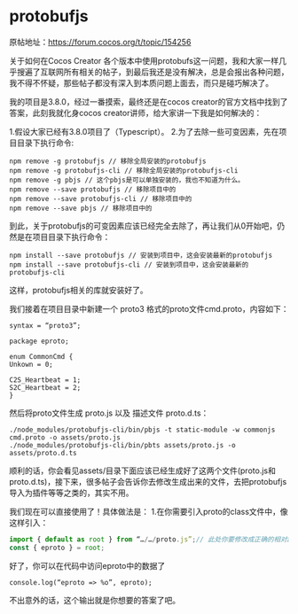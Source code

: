 # protobufjs

原帖地址：https://forum.cocos.org/t/topic/154256

关于如何在Cocos Creator 各个版本中使用protobufs这一问题，我和大家一样几乎搜遍了互联网所有相关的帖子，到最后我还是没有解决，总是会报出各种问题，我不得不怀疑，那些帖子都没有深入到本质问题上面去，而只是碰巧解决了。

我的项目是3.8.0，经过一番摸索，最终还是在cocos creator的官方文档中找到了答案，此刻我就化身cocos creator讲师，给大家讲一下我是如何解决的：

1.假设大家已经有3.8.0项目了（Typescript）。
2.为了去除一些可变因素，先在项目目录下执行命令:

```
npm remove -g protobufjs // 移除全局安装的protobufjs
npm remove -g protobufjs-cli // 移除全局安装的protobufjs-cli
npm remove -g pbjs // 这个pbjs是可以单独安装的，我也不知道为什么。
npm remove --save protobufjs // 移除项目中的
npm remove --save protobufjs-cli // 移除项目中的
npm remove --save pbjs // 移除项目中的
```

到此，关于protobufjs的可变因素应该已经完全去除了，再让我们从0开始吧，仍然是在项目目录下执行命令：

```
npm install --save protobufjs // 安装到项目中，这会安装最新的protobufjs
npm install --save protobufjs-cli // 安装到项目中，这会安装最新的protobufjs-cli
```

这样，protobufjs相关的库就安装好了。

我们接着在项目目录中新建一个 proto3 格式的proto文件cmd.proto，内容如下：

```
syntax = “proto3”;

package eproto;

enum CommonCmd {
Unkown = 0;

C2S_Heartbeat = 1;
S2C_Heartbeat = 2;
}
```

然后将proto文件生成 proto.js 以及 描述文件 proto.d.ts：

```Text
./node_modules/protobufjs-cli/bin/pbjs -t static-module -w commonjs cmd.proto -o assets/proto.js
./node_modules/protobufjs-cli/bin/pbts assets/proto.js -o assets/proto.d.ts
```

顺利的话，你会看见assets/目录下面应该已经生成好了这两个文件(proto.js和proto.d.ts)，接下来，很多帖子会告诉你去修改生成出来的文件，去把protobufjs导入为插件等等之类的，其实不用。

我们现在可以直接使用了！具体做法是：
1.在你需要引入proto的class文件中，像这样引入：

```TypeScript
import { default as root } from “…/…/proto.js”;// 此处你要修改成正确的相对路径，但是请记得一定要是 proto.js 结尾.
const { eproto } = root;
```

好了，你可以在代码中访问eproto中的数据了

```
console.log(“eproto => %o”, eproto);
```

不出意外的话，这个输出就是你想要的答案了吧。